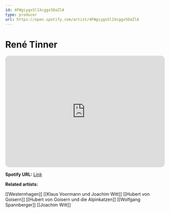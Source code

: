 ```yaml
---
id: 4FWgiygxSl1Xcggx5OaZlA
type: producer
url: https://open.spotify.com/artist/4FWgiygxSl1Xcggx5OaZlA
---
```

# René Tinner

<iframe style="border-radius:12px" src="https://open.spotify.com/embed/artist/4FWgiygxSl1Xcggx5OaZlA" width="100%" height="352" frameBorder="0" allowfullscreen="" allow="autoplay; clipboard-write; encrypted-media; fullscreen; picture-in-picture" loading="lazy"></iframe>

**Spotify URL:** [Link](https://open.spotify.com/artist/4FWgiygxSl1Xcggx5OaZlA)

**Related artists:**

[[Westernhagen]]
[[Klaus Voormann und Joachim Witt]]
[[Hubert von Goisern]]
[[Hubert von Goisern und die Alpinkatzen]]
[[Wolfgang Spannberger]]
[[Joachim Witt]]
